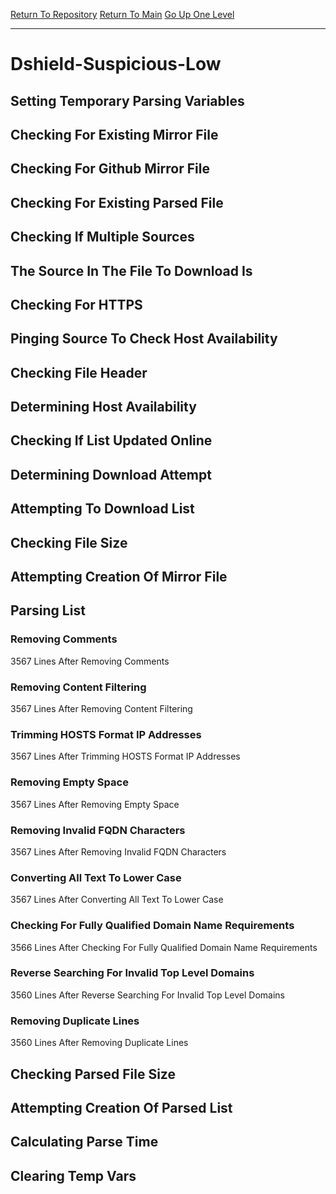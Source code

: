 [Return To Repository](https://github.com/deathbybandaid/piholeparser/)
[Return To Main](https://github.com/deathbybandaid/piholeparser/blob/dev-nomerge/RecentRunLogs/Mainlog.md)
[Go Up One Level](https://github.com/deathbybandaid/piholeparser/blob/dev-nomerge/RecentRunLogs/TopLevelScripts/30-Processing-Blacklists.md)
____________________________________
# Dshield-Suspicious-Low
## Setting Temporary Parsing Variables
## Checking For Existing Mirror File
## Checking For Github Mirror File
## Checking For Existing Parsed File
## Checking If Multiple Sources
## The Source In The File To Download Is
## Checking For HTTPS
## Pinging Source To Check Host Availability
## Checking File Header
## Determining Host Availability
## Checking If List Updated Online
## Determining Download Attempt
## Attempting To Download List
## Checking File Size
## Attempting Creation Of Mirror File
## Parsing List
### Removing Comments
3567 Lines After Removing Comments
### Removing Content Filtering
3567 Lines After Removing Content Filtering
### Trimming HOSTS Format IP Addresses
3567 Lines After Trimming HOSTS Format IP Addresses
### Removing Empty Space
3567 Lines After Removing Empty Space
### Removing Invalid FQDN Characters
3567 Lines After Removing Invalid FQDN Characters
### Converting All Text To Lower Case
3567 Lines After Converting All Text To Lower Case
### Checking For Fully Qualified Domain Name Requirements
3566 Lines After Checking For Fully Qualified Domain Name Requirements
### Reverse Searching For Invalid Top Level Domains
3560 Lines After Reverse Searching For Invalid Top Level Domains
### Removing Duplicate Lines
3560 Lines After Removing Duplicate Lines
## Checking Parsed File Size
## Attempting Creation Of Parsed List
## Calculating Parse Time
## Clearing Temp Vars
